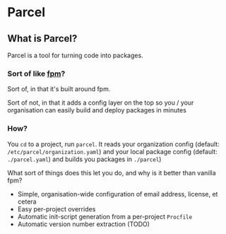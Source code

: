 # Parcel

## What is Parcel?

Parcel is a tool for turning code into packages.

### Sort of like [fpm](https://github.com/jordansissel/fpm)?

Sort of, in that it's built around fpm.

Sort of not, in that it adds a config layer on the top so you / your organisation can easily build and deploy packages in minutes

### How?

You `cd` to a project, run `parcel`.
It reads your organization config (default: `/etc/parcel/organization.yaml`) and your local package config (default: `./parcel.yaml`) and builds you packages in `./parcel`)

What sort of things does this let you do, and why is it better than vanilla fpm?

* Simple, organisation-wide configuration of email address, license, et cetera
* Easy per-project overrides
* Automatic init-script generation from a per-project `Procfile`
* Automatic version number extraction (TODO)

